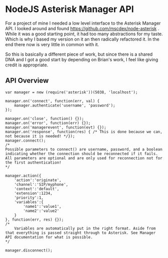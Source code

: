 # NodeJS Asterisk Manager API

For a project of mine I needed a low level interface to the Asterisk Manager API. I looked around and found https://github.com/mscdex/node-asterisk . While it was a good starting point, it had too many abstractions for my taste. Which is why I based my version on it an then radically refactored it. In the end there now is very little in common with it.

So this is basically a different piece of work, but since there is a shared DNA and I got a good start by depending on Brian's work, I feel like giving credit is appropriate.

## API Overview

	var manager = new (require('asterisk'))(5038, 'localhost');
	
	manager.on('connect', function(err, val) {
		manager.authenticate('username', 'password');
	});
	
	manager.on('close', function() {});
	manager.on('error', function(err) {});
	manager.on('managerevent', function(evt) {});
	manager.on('response', function(res) { /* This is done because we can, not because it is needed! */});
	manager.connect();
	/*
	Possible parameters to connect() are username, password, and a boolean indicating whether the connection should be reconnected if it fails.
	All parameters are optional and are only used for reconnection not for the first authentication!
	*/
	
	manager.action({
		'action':'originate',
		'channel':'SIP/myphone',
		'context':'default',
		'extension':1234,
		'priority':1,
		'variables':{
			'name1':'value1',
			'name2':'value2'
		}
	}, function(err, res) {});
	/*
		Variables are automatically put in the right format. Aside from that everything is passed straight through to Asterisk. See Manager API documentation for what is possible.
	*/
	
	manager.disconnect();